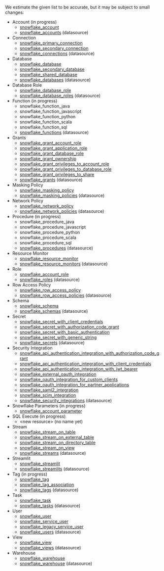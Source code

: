 We estimate the given list to be accurate, but it may be subject to small changes:

* Account (in progress)
    * [snowflake_account](https://registry.terraform.io/providers/Snowflake-Labs/snowflake/0.98.0/docs/resources/account)
    * [snowflake_accounts](https://registry.terraform.io/providers/Snowflake-Labs/snowflake/0.98.0/docs/data-sources/accounts) (datasource)
* Connection
    * [snowflake_primary_connection](https://registry.terraform.io/providers/Snowflake-Labs/snowflake/0.98.0/docs/resources/primary_connection)
    * [snowflake_secondary_connection](https://registry.terraform.io/providers/Snowflake-Labs/snowflake/0.98.0/docs/resources/secondary_connection)
    * [snowflake_connections](https://registry.terraform.io/providers/Snowflake-Labs/snowflake/0.98.0/docs/data-sources/connections) (datasource)
* Database
    * [snowflake_database](https://registry.terraform.io/providers/Snowflake-Labs/snowflake/0.98.0/docs/resources/database)
    * [snowflake_secondary_database](https://registry.terraform.io/providers/Snowflake-Labs/snowflake/0.98.0/docs/resources/secondary_database)
    * [snowflake_shared_database](https://registry.terraform.io/providers/Snowflake-Labs/snowflake/0.98.0/docs/resources/shared_database)
    * [snowflake_databases](https://registry.terraform.io/providers/Snowflake-Labs/snowflake/0.98.0/docs/data-sources/databases) (datasource)
* Database Role
    * [snowflake_database_role](https://registry.terraform.io/providers/Snowflake-Labs/snowflake/0.98.0/docs/resources/database_role)
    * [snowflake_database_roles](https://registry.terraform.io/providers/Snowflake-Labs/snowflake/0.98.0/docs/data-sources/database_roles) (datasource)
* Function (in progress)
    * snowflake_function_java
    * snowflake_function_javascript
    * snowflake_function_python
    * snowflake_function_scala
    * snowflake_function_sql
    * [snowflake_functions](https://registry.terraform.io/providers/Snowflake-Labs/snowflake/0.98.0/docs/data-sources/functions) (datasource)
* Grants
    * [snowflake_grant_account_role](https://registry.terraform.io/providers/Snowflake-Labs/snowflake/0.98.0/docs/resources/grant_account_role)
    * [snowflake_grant_application_role](https://registry.terraform.io/providers/Snowflake-Labs/snowflake/0.98.0/docs/resources/grant_application_role)
    * [snowflake_grant_database_role](https://registry.terraform.io/providers/Snowflake-Labs/snowflake/0.98.0/docs/resources/grant_database_role)
    * [snowflake_grant_ownership](https://registry.terraform.io/providers/Snowflake-Labs/snowflake/0.98.0/docs/resources/grant_ownership)
    * [snowflake_grant_privileges_to_account_role](https://registry.terraform.io/providers/Snowflake-Labs/snowflake/0.98.0/docs/resources/grant_privileges_to_account_role)
    * [snowflake_grant_privileges_to_database_role](https://registry.terraform.io/providers/Snowflake-Labs/snowflake/0.98.0/docs/resources/grant_privileges_to_database_role)
    * [snowflake_grant_privileges_to_share](https://registry.terraform.io/providers/Snowflake-Labs/snowflake/0.98.0/docs/resources/grant_privileges_to_share)
    * [snowflake_grants](https://registry.terraform.io/providers/Snowflake-Labs/snowflake/0.98.0/docs/data-sources/grants) (datasource)
* Masking Policy
    * [snowflake_masking_policy](https://registry.terraform.io/providers/Snowflake-Labs/snowflake/0.98.0/docs/resources/masking_policy)
    * [snowflake_masking_policies](https://registry.terraform.io/providers/Snowflake-Labs/snowflake/0.98.0/docs/data-sources/masking_policies) (datasource)
* Network Policy
    * [snowflake_network_policy](https://registry.terraform.io/providers/Snowflake-Labs/snowflake/0.98.0/docs/resources/network_policy)
    * [snowflake_network_policies](https://registry.terraform.io/providers/Snowflake-Labs/snowflake/0.98.0/docs/data-sources/network_policies) (datasource)
* Procedure (in progress)
    * snowflake_procedure_java
    * snowflake_procedure_javascript
    * snowflake_procedure_python
    * snowflake_procedure_scala
    * snowflake_procedure_sql
    * [snowflake_procedures](https://registry.terraform.io/providers/Snowflake-Labs/snowflake/0.98.0/docs/data-sources/procedures) (datasource)
* Resource Monitor
    * [snowflake_resource_monitor](https://registry.terraform.io/providers/Snowflake-Labs/snowflake/0.98.0/docs/resources/resource_monitor)
    * [snowflake_resource_monitors](https://registry.terraform.io/providers/Snowflake-Labs/snowflake/0.98.0/docs/data-sources/resource_monitors) (datasource)
* Role
    * [snowflake_account_role](https://registry.terraform.io/providers/Snowflake-Labs/snowflake/0.98.0/docs/resources/account_role)
    * [snowflake_roles](https://registry.terraform.io/providers/Snowflake-Labs/snowflake/0.98.0/docs/data-sources/roles) (datasource)
* Row Access Policy
    * [snowflake_row_access_policy](https://registry.terraform.io/providers/Snowflake-Labs/snowflake/0.98.0/docs/resources/row_access_policy)
    * [snowflake_row_access_policies](https://registry.terraform.io/providers/Snowflake-Labs/snowflake/0.98.0/docs/data-sources/row_access_policies) (datasource)
* Schema
    * [snowflake_schema](https://registry.terraform.io/providers/Snowflake-Labs/snowflake/0.98.0/docs/resources/schema)
    * [snowflake_schemas](https://registry.terraform.io/providers/Snowflake-Labs/snowflake/0.98.0/docs/data-sources/schemas) (datasource)
* Secret
    * [snowflake_secret_with_client_credentials](https://registry.terraform.io/providers/Snowflake-Labs/snowflake/0.98.0/docs/resources/secret_with_client_credentials)
    * [snowflake_secret_with_authorization_code_grant](https://registry.terraform.io/providers/Snowflake-Labs/snowflake/0.98.0/docs/resources/secret_with_authorization_code_grant)
    * [snowflake_secret_with_basic_authentication](https://registry.terraform.io/providers/Snowflake-Labs/snowflake/0.98.0/docs/resources/secret_with_basic_authentication)
    * [snowflake_secret_with_generic_string](https://registry.terraform.io/providers/Snowflake-Labs/snowflake/0.98.0/docs/resources/secret_with_generic_string)
    * [snowflake_secrets](https://registry.terraform.io/providers/Snowflake-Labs/snowflake/0.98.0/docs/data-sources/secrets) (datasource)
* Security Integration
    * [snowflake_api_authentication_integration_with_authorization_code_grant](https://registry.terraform.io/providers/Snowflake-Labs/snowflake/0.98.0/docs/resources/api_authentication_integration_with_authorization_code_grant)
    * [snowflake_api_authentication_integration_with_client_credentials](https://registry.terraform.io/providers/Snowflake-Labs/snowflake/0.98.0/docs/resources/api_authentication_integration_with_client_credentials)
    * [snowflake_api_authentication_integration_with_jwt_bearer](https://registry.terraform.io/providers/Snowflake-Labs/snowflake/0.98.0/docs/resources/api_authentication_integration_with_jwt_bearer)
    * [snowflake_external_oauth_integration](https://registry.terraform.io/providers/Snowflake-Labs/snowflake/0.98.0/docs/resources/external_oauth_integration)
    * [snowflake_oauth_integration_for_custom_clients](https://registry.terraform.io/providers/Snowflake-Labs/snowflake/0.98.0/docs/resources/oauth_integration_for_custom_clients)
    * [snowflake_oauth_integration_for_partner_applications](https://registry.terraform.io/providers/Snowflake-Labs/snowflake/0.98.0/docs/resources/oauth_integration_for_partner_applications)
    * [snowflake_saml2_integration](https://registry.terraform.io/providers/Snowflake-Labs/snowflake/0.98.0/docs/resources/saml2_integration)
    * [snowflake_scim_integration](https://registry.terraform.io/providers/Snowflake-Labs/snowflake/0.98.0/docs/resources/scim_integration)
    * [snowflake_security_integrations](https://registry.terraform.io/providers/Snowflake-Labs/snowflake/0.98.0/docs/data-sources/security_integrations) (datasource)
* Snowflake Parameters (in progress)
    * [snowflake_account_parameter](https://registry.terraform.io/providers/Snowflake-Labs/snowflake/0.98.0/docs/resources/account_parameter)
* SQL Execute (in progress)
    * \<new resource\> (no name yet)
* Stream
    * [snowflake_stream_on_table](https://registry.terraform.io/providers/Snowflake-Labs/snowflake/0.98.0/docs/resources/stream_on_table)
    * [snowflake_stream_on_external_table](https://registry.terraform.io/providers/Snowflake-Labs/snowflake/0.98.0/docs/resources/stream_on_external_table)
    * [snowflake_stream_on_directory_table](https://registry.terraform.io/providers/Snowflake-Labs/snowflake/0.98.0/docs/resources/stream_on_directory_table)
    * [snowflake_stream_on_view](https://registry.terraform.io/providers/Snowflake-Labs/snowflake/0.98.0/docs/resources/stream_on_view)
    * [snowflake_streams](https://registry.terraform.io/providers/Snowflake-Labs/snowflake/0.98.0/docs/data-sources/streams) (datasource)
* Streamlit
    * [snowflake_streamlit](https://registry.terraform.io/providers/Snowflake-Labs/snowflake/0.98.0/docs/resources/streamlit)
    * [snowflake_streamlits](https://registry.terraform.io/providers/Snowflake-Labs/snowflake/0.98.0/docs/data-sources/streamlits) (datasource)
* Tag (in progress)
    * [snowflake_tag](https://registry.terraform.io/providers/Snowflake-Labs/snowflake/0.98.0/docs/resources/tag)
    * [snowflake_tag_association](https://registry.terraform.io/providers/Snowflake-Labs/snowflake/0.98.0/docs/resources/tag_association)
    * [snowflake_tags](https://registry.terraform.io/providers/Snowflake-Labs/snowflake/0.98.0/docs/data-sources/tags) (datasource)
* Task
    * [snowflake_task](https://registry.terraform.io/providers/Snowflake-Labs/snowflake/0.98.0/docs/resources/task)
    * [snowflake_tasks](https://registry.terraform.io/providers/Snowflake-Labs/snowflake/0.98.0/docs/data-sources/tasks) (datasource)
* User
    * [snowflake_user](https://registry.terraform.io/providers/Snowflake-Labs/snowflake/0.98.0/docs/resources/user)
    * [snowflake_service_user](https://registry.terraform.io/providers/Snowflake-Labs/snowflake/0.98.0/docs/resources/service_user)
    * [snowflake_legacy_service_user](https://registry.terraform.io/providers/Snowflake-Labs/snowflake/0.98.0/docs/resources/legacy_service_user)
    * [snowflake_users](https://registry.terraform.io/providers/Snowflake-Labs/snowflake/0.98.0/docs/data-sources/users) (datasource)
* View
    * [snowflake_view](https://registry.terraform.io/providers/Snowflake-Labs/snowflake/0.98.0/docs/resources/view)
    * [snowflake_views](https://registry.terraform.io/providers/Snowflake-Labs/snowflake/0.98.0/docs/data-sources/views) (datasource)
* Warehouse
    * [snowflake_warehouse](https://registry.terraform.io/providers/Snowflake-Labs/snowflake/0.98.0/docs/resources/warehouse)
    * [snowflake_warehouse](https://registry.terraform.io/providers/Snowflake-Labs/snowflake/0.98.0/docs/data-sources/warehouse) (datasource)
